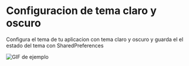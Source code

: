 # Configuracion de tema claro y oscuro
Configura el tema de tu aplicacion con tema claro y oscuro y guarda el el estado del tema con SharedPreferences 

![GIF de ejemplo](./gif/XRecorder_13072023_223455.gif)

